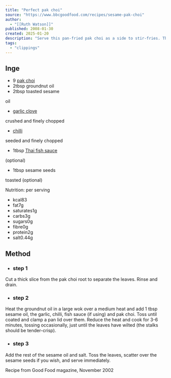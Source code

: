 ```yaml
---
title: "Perfect pak choi"
source: "https://www.bbcgoodfood.com/recipes/sesame-pak-choi"
author:
  - "[[Ruth Watson]]"
published: 2008-01-30
created: 2025-01-20
description: "Serve this pan-fried pak choi as a side to stir-fries. The Chinese cabbage is cooked in an aromatic mixture of sesame oil, garlic, chilli and fish sauce."
tags:
  - "clippings"
---
```

## Inge
- 9 [pak choi](https://www.bbcgoodfood.com/glossary/pak-choi-glossary)
- 2tbsp groundnut oil
- 2tbsp toasted sesame

oil
- [garlic clove](https://www.bbcgoodfood.com/glossary/garlic-glossary)

crushed and finely chopped
- [chilli](https://www.bbcgoodfood.com/glossary/chilli-glossary)

seeded and finely chopped
- 1tbsp [Thai fish sauce](https://www.bbcgoodfood.com/glossary/fish-sauce-glossary)

(optional)
- 1tbsp sesame seeds

toasted (optional)

Nutrition: per serving

- kcal83
- fat7g
- saturates1g
- carbs3g
- sugars0g
- fibre0g
- protein2g
- salt0.44g

## Method

- ### step 1

Cut a thick slice from the pak choi root to separate the leaves. Rinse and drain.
- ### step 2

Heat the groundnut oil in a large wok over a medium heat and add 1 tbsp sesame oil, the garlic, chilli, fish sauce (if using) and pak choi. Toss until coated and clamp a pan lid over them. Reduce the heat and cook for 3-6 minutes, tossing occasionally, just until the leaves have wilted (the stalks should be tender-crisp).
- ### step 3

Add the rest of the sesame oil and salt. Toss the leaves, scatter over the sesame seeds if you wish, and serve immediately.

Recipe from Good Food magazine, November 2002